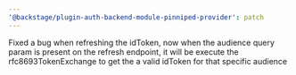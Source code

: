 ```yaml
---
'@backstage/plugin-auth-backend-module-pinniped-provider': patch
---
```


Fixed a bug when refreshing the idToken, now when the audience query param is present on the refresh endpoint, it will be execute the rfc8693TokenExchange to get the a valid idToken for that specific audience
